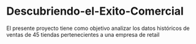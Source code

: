 # Descubriendo-el-Exito-Comercial
El presente proyecto tiene como objetivo analizar los datos históricos de ventas de 45 tiendas pertenecientes a una empresa de retail
